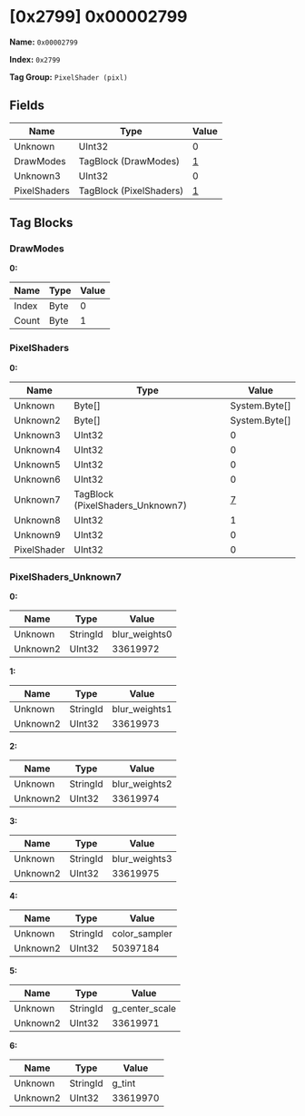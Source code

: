 # [0x2799] 0x00002799

**Name:** ```0x00002799```

**Index:** ```0x2799```

**Tag Group:** ```PixelShader (pixl)```

## Fields

Name	| Type	| Value
---	|---	|---	|
Unknown	|UInt32	|0
DrawModes	|TagBlock (DrawModes)	|[1](#drawmodes)
Unknown3	|UInt32	|0
PixelShaders	|TagBlock (PixelShaders)	|[1](#pixelshaders)


## Tag Blocks

### DrawModes

**0:**

Name	| Type	| Value
---	|---	|---	|
Index	|Byte	|0
Count	|Byte	|1


### PixelShaders

**0:**

Name	| Type	| Value
---	|---	|---	|
Unknown	|Byte[]	|System.Byte[]
Unknown2	|Byte[]	|System.Byte[]
Unknown3	|UInt32	|0
Unknown4	|UInt32	|0
Unknown5	|UInt32	|0
Unknown6	|UInt32	|0
Unknown7	|TagBlock (PixelShaders_Unknown7)	|[7](#pixelshaders_unknown7)
Unknown8	|UInt32	|1
Unknown9	|UInt32	|0
PixelShader	|UInt32	|0


### PixelShaders_Unknown7

**0:**

Name	| Type	| Value
---	|---	|---	|
Unknown	|StringId	|blur_weights0
Unknown2	|UInt32	|33619972


**1:**

Name	| Type	| Value
---	|---	|---	|
Unknown	|StringId	|blur_weights1
Unknown2	|UInt32	|33619973


**2:**

Name	| Type	| Value
---	|---	|---	|
Unknown	|StringId	|blur_weights2
Unknown2	|UInt32	|33619974


**3:**

Name	| Type	| Value
---	|---	|---	|
Unknown	|StringId	|blur_weights3
Unknown2	|UInt32	|33619975


**4:**

Name	| Type	| Value
---	|---	|---	|
Unknown	|StringId	|color_sampler
Unknown2	|UInt32	|50397184


**5:**

Name	| Type	| Value
---	|---	|---	|
Unknown	|StringId	|g_center_scale
Unknown2	|UInt32	|33619971


**6:**

Name	| Type	| Value
---	|---	|---	|
Unknown	|StringId	|g_tint
Unknown2	|UInt32	|33619970


